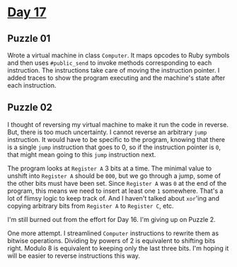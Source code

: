 # [Day 17](https://adventofcode.com/2024/day/17)

## Puzzle 01

Wrote a virtual machine in class `Computer`.  It maps opcodes to Ruby symbols
and then uses `#public_send` to invoke methods corresponding to each
instruction.  The instructions take care of moving the instruction pointer.  I
added traces to show the program executing and the machine's state after each
instruction.

## Puzzle 02

I thought of reversing my virtual machine to make it run the code in reverse.
But, there is too much uncertainty.  I cannot reverse an arbitrary `jump`
instruction.  It would have to be specific to the program, knowing that there
is a single `jump` instruction that goes to 0, so if the instruction pointer is
`0`, that might mean going to this `jump` instruction next.

The program looks at `Register A` 3 bits at a time.  The minimal value to
unshift into `Register A` should be `000`, but we go through a jump, some of the
other bits must have been set.  Since `Register A` was `0` at the end of the
program, this means we need to insert at least one `1` somewhere.  That's a lot
of flimsy logic to keep track of.  And I haven't talked about `xor`'ing and 
copying arbitrary bits from `Register A` to `Register C`, etc.

I'm still burned out from the effort for Day 16.  I'm giving up on Puzzle 2.

One more attempt.  I streamlined `Computer` instructions to rewrite them as
bitwise operations.  Dividing by powers of 2 is equivalent to shifting bits
right.  Modulo 8 is equivalent to keeping only the last three bits.  I'm hoping
it will be easier to reverse instructions this way.
